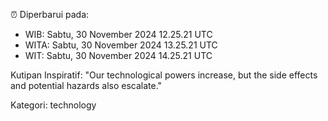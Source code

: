 ⏰ Diperbarui pada:
- WIB: Sabtu, 30 November 2024 12.25.21 UTC
- WITA: Sabtu, 30 November 2024 13.25.21 UTC
- WIT: Sabtu, 30 November 2024 14.25.21 UTC

Kutipan Inspiratif:
"Our technological powers increase, but the side effects and potential hazards also escalate."


Kategori: technology

